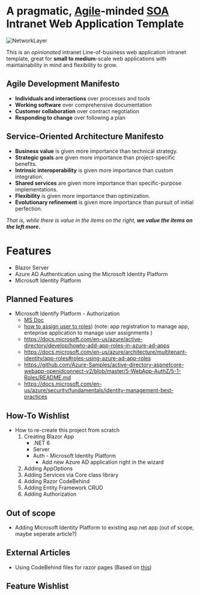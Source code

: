

# A pragmatic, [Agile](https://en.wikipedia.org/wiki/Agile_software_development)-minded [SOA](https://en.wikipedia.org/wiki/Service-oriented_architecture) Intranet Web Application Template

![NetworkLayer](assets/diagrams/NetworkLayer.png)

This is an *opinionated* intranet Line-of-business web application intranet template, great for **small to medium**-scale web applications with maintainability in mind and flexibility to grow.
  
  ## Agile Development Manifesto
  - **Individuals and interactions** over processes and tools
  - **Working software** over comprehensive documentation
  - **Customer collaboration** over contract negotiation
  - **Responding to change** over following a plan

## Service-Oriented Architecture Manifesto
  - **Business value** is given more importance than technical strategy.
  - **Strategic goals** are given more importance than project-specific benefits.
  - **Intrinsic interoperability** is given more importance than custom integration.
  - **Shared services** are given more importance than specific-purpose implementations.
  - **Flexibility** is given more importance than optimization.
  - **Evolutionary refinement** is given more importance than pursuit of initial perfection.

  *That is, while there is value in the items on the right, **we value the items on the left more.***

# Features
- Blazor Server
- Azure AD Authentication using the Microsoft Identity Platform 
- Microsoft Identity Platform 

## Planned Features
- Microsoft Identify Platform - Authorization 
    - [MS Doc](https://docs.microsoft.com/en-us/aspnet/core/blazor/security/webassembly/azure-active-directory-groups-and-roles?view=aspnetcore-6.0) 
    - [how to assign user to roles](https://docs.microsoft.com/en-us/azure/active-directory/manage-apps/add-application-portal-assign-users)) (note: app registration to manage app, enteprise application to manage user assignments )
    - https://docs.microsoft.com/en-us/azure/active-directory/develop/howto-add-app-roles-in-azure-ad-apps
    - https://docs.microsoft.com/en-us/azure/architecture/multitenant-identity/app-roles#roles-using-azure-ad-app-roles
    - https://github.com/Azure-Samples/active-directory-aspnetcore-webapp-openidconnect-v2/blob/master/5-WebApp-AuthZ/5-1-Roles/README.md
    - https://docs.microsoft.com/en-us/azure/security/fundamentals/identity-management-best-practices
## How-To Wishlist

- How to re-create this project from scratch 
    1. Creating Blazor App
        - .NET 6
        - Server
        - Auth - Microsoft Identity Platform
            - Add new Azure AD application right in the wizard 
    2. Adding AppOptions
    3. Adding Services via Core class library
    4. Adding Razor CodeBehind
    5. Adding Entity Framework CRUD
    6. Adding Authorization


## Out of scope
- Adding Microsoft Identity Platform to existing asp.net app (out of scope, maybe seperate article?)


## External Articles
- Using CodeBehind files for razor pages (Based on [this](https://medium.com/stories-by-progress/using-a-code-behind-approach-to-blazor-components-da6525f576cc))

## Feature Wishlist